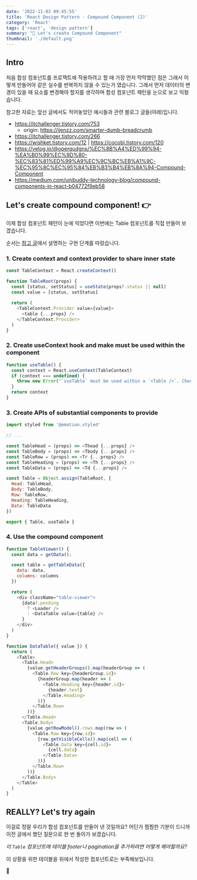```yaml
---
date: '2022-11-03 09:45:55'
title: 'React Design Pattern - Compound Component (2)'
category: 'React'
tags: ['react', 'design pattern']
summary: "🚧 Let's create Compound Component"
thumbnail: './default.png'
---
```


## Intro

처음 합성 컴포넌트를 프로젝트에 적용하려고 할 때 가장 먼저 막막했던 점은 그래서 어떻게 만들어야 같은 실수를 반복하지 않을 수 있는가 였습니다. 그래서 먼저 데이터의 변경이 있을 때 요소를 변경해야 할지를 생각하며 합성 컴포넌트 패턴을 눈으로 보고 익혔습니다.

참고한 자료는 앞선 글에서도 적어놓았던 예시들과 관련 블로그 글들(아래)입니다.

- https://itchallenger.tistory.com/753
  - origin: https://jjenzz.com/smarter-dumb-breadcrumb
- https://itchallenger.tistory.com/266
- https://wishket.tistory.com/12 | https://cocobi.tistory.com/120
- https://velog.io/@operqudgns/%EC%8B%A4%ED%99%94-%EA%B0%99%EC%9D%80-%EC%83%81%ED%99%A9%EC%9C%BC%EB%A1%9C-%EC%95%8C%EC%95%84%EB%B3%B4%EB%8A%94-Compound-Component
- https://medium.com/unibuddy-technology-blog/compound-components-in-react-b04772f9eb58


## Let's create compound component! 👉

이제 합성 컴포넌트 패턴이 눈에 익었다면 이번에는 Table 컴포넌트를 직접 만들어 보겠습니다.

순서는 [참고 글](https://itchallenger.tistory.com/266)에서 설명하는 구현 단계를 따랐습니다.

### 1. Create context and context provider to share inner state

```js
const TableContext = React.createContext()

function TableRoot(props) {
  const [status, setStatus] = useState(props?.status || null)
  const value = [status, setStatus]
  
  return (
    <TableContext.Provider value={value}>
      <table {...props} />
    </TableContext.Provider>
  )
}
```

### 2. Create useContext hook and make must be used within the component

```js
function useTable() {
  const context = React.useContext(TableContext)
  if (context === undefined) {
    throw new Error("`useTable` must be used within a `<Table />`. Check the table components out.")
  }
  return context
}
```

### 3. Create APIs of substantial components to provide

```js
import styled from '@emotion.styled'

// ...

const TableHead = (props) => <Thead {...props} />
const TableBody = (props) => <Tbody {...props} />
const TableRow = (props) => <Tr {...props} />
const TableHeading = (props) => <Th {...props} />
const TableData = (props) => <Td {...props} />

const Table = Object.assign(TableRoot, {
  Head: TableHead,
  Body: TableBody,
  Row: TableRow,
  Heading: TableHeading,
  Data: TableData
})

export { Table, useTable }
```

### 4. Use the compound component

```js
function TableViewer() {
  const data = getData();

  const table = getTableData({
    data: data,
    columns: columns
  })

  return (
    <div className="table-viewer">
      {data?.pending
        ? <Loader />
        : <DataTable value={table} />
      }
    </div>
  )
}

function DataTable({ value }) {
  return (
    <Table>
      <Table.Head>
        {value.getHeaderGroups().map(headerGroup => (
          <Table.Row key={headerGroup.id}>
            {headerGroup.map(header => (
              <Table.Heading key={header.id}>
                {header.text}
              </Table.Heading>
            ))}
          </Table.Row>
        ))}
      </Table.Head>
      <Table.Body>
        {value.getRowModel().rows.map(row => (
          <Table.Row key={row.id}>
            {row.getVisibleCells().map(cell => (
              <Table.Data key={cell.id}>
                {cell.data}
              </Table.Data>
            ))}
          </Table.Row>
        ))}
      </Table.Body>
    </Table>
  )
}
```



## REALLY? Let's try again

이걸로 정말 우리가 합성 컴포넌트를 만들어 낸 것일까요? 어딘가 찜찜한 기분이 드니까 이전 글에서 했던 질문으로 한 번 돌아가 보겠습니다.

_이 `Table` 컴포넌트에 테이블 footer나 pagination을 추가하려면 어떻게 해야할까요?_ 

이 상황을 위한 테이블을 위에서 작성한 컴포넌트로는 부족해보입니다.

<!-- 우선 위 질문에 필요한 사항을 정리하고 presentational/business logic을 한 번 분리해보겠습니다.

1. 사용자가 계산하고자 하는 값을 선택한다. → 계산하고자하는 타겟 위치를 특정하여 가져온다.
2. 사용자가 타겟 값을 이용하여 계산할 수식을 입력하고 저장한다. → 타겟 값을 이용하여 저장된 수식에 대입하여 계산된 값을 추출한다.
3. 계산된 값들을 새로운 열 -->


🚧
